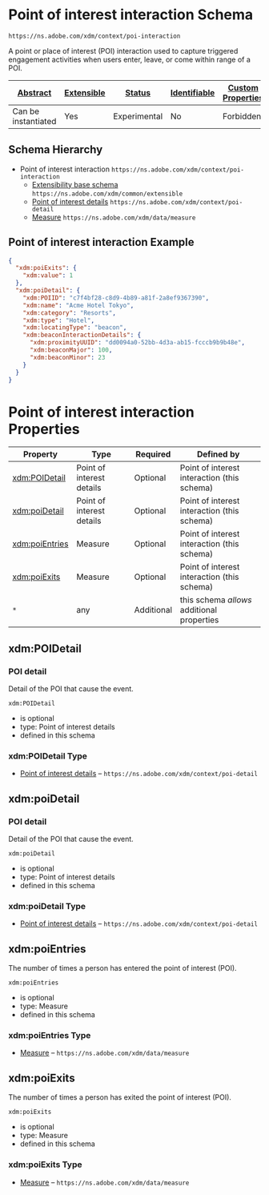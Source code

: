 
# Point of interest interaction Schema

```
https://ns.adobe.com/xdm/context/poi-interaction
```

A point or place of interest (POI) interaction used to capture triggered engagement activities when users enter, leave, or come within range of a POI.

| [Abstract](../../abstract.md) | [Extensible](../../extensions.md) | [Status](../../status.md) | [Identifiable](../../id.md) | [Custom Properties](../../extensions.md) | [Additional Properties](../../extensions.md) | Defined In |
|-------------------------------|-----------------------------------|---------------------------|-----------------------------|------------------------------------------|----------------------------------------------|------------|
| Can be instantiated | Yes | Experimental | No | Forbidden | Permitted | [context/poi-interaction.schema.json](context/poi-interaction.schema.json) |
## Schema Hierarchy

* Point of interest interaction `https://ns.adobe.com/xdm/context/poi-interaction`
  * [Extensibility base schema](../common/extensible.schema.md) `https://ns.adobe.com/xdm/common/extensible`
  * [Point of interest details](poi-detail.schema.md) `https://ns.adobe.com/xdm/context/poi-detail`
  * [Measure](../data/measure.schema.md) `https://ns.adobe.com/xdm/data/measure`


## Point of interest interaction Example
```json
{
  "xdm:poiExits": {
    "xdm:value": 1
  },
  "xdm:poiDetail": {
    "xdm:POIID": "c7f4bf28-c8d9-4b89-a81f-2a8ef9367390",
    "xdm:name": "Acme Hotel Tokyo",
    "xdm:category": "Resorts",
    "xdm:type": "Hotel",
    "xdm:locatingType": "beacon",
    "xdm:beaconInteractionDetails": {
      "xdm:proximityUUID": "dd0094a0-52bb-4d3a-ab15-fcccb9b9b48e",
      "xdm:beaconMajor": 100,
      "xdm:beaconMinor": 23
    }
  }
}
```

# Point of interest interaction Properties

| Property | Type | Required | Defined by |
|----------|------|----------|------------|
| [xdm:POIDetail](#xdmpoidetail) | Point of interest details | Optional | Point of interest interaction (this schema) |
| [xdm:poiDetail](#xdmpoidetail-1) | Point of interest details | Optional | Point of interest interaction (this schema) |
| [xdm:poiEntries](#xdmpoientries) | Measure | Optional | Point of interest interaction (this schema) |
| [xdm:poiExits](#xdmpoiexits) | Measure | Optional | Point of interest interaction (this schema) |
| `*` | any | Additional | this schema *allows* additional properties |

## xdm:POIDetail
### POI detail

Detail of the POI that cause the event.

`xdm:POIDetail`
* is optional
* type: Point of interest details
* defined in this schema

### xdm:POIDetail Type


* [Point of interest details](poi-detail.schema.md) – `https://ns.adobe.com/xdm/context/poi-detail`





## xdm:poiDetail
### POI detail

Detail of the POI that cause the event.

`xdm:poiDetail`
* is optional
* type: Point of interest details
* defined in this schema

### xdm:poiDetail Type


* [Point of interest details](poi-detail.schema.md) – `https://ns.adobe.com/xdm/context/poi-detail`





## xdm:poiEntries

The number of times a person has entered the point of interest (POI).

`xdm:poiEntries`
* is optional
* type: Measure
* defined in this schema

### xdm:poiEntries Type


* [Measure](../data/measure.schema.md) – `https://ns.adobe.com/xdm/data/measure`





## xdm:poiExits

The number of times a person has exited the point of interest (POI).

`xdm:poiExits`
* is optional
* type: Measure
* defined in this schema

### xdm:poiExits Type


* [Measure](../data/measure.schema.md) – `https://ns.adobe.com/xdm/data/measure`




